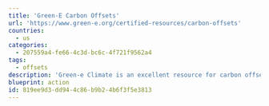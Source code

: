 ```yaml
---
title: 'Green-E Carbon Offsets'
url: 'https://www.green-e.org/certified-resources/carbon-offsets'
countries:
  - us
categories:
  - 207559a4-fe66-4c3d-bc6c-4f721f9562a4
tags:
  - offsets
description: 'Green-e Climate is an excellent resource for carbon offsets. The organization holds retailers accountable by monitoring how offsets are transacted and advertised in the retail market, protecting both the buyer and the seller.'
blueprint: action
id: 819ee9d3-dd94-4c86-b9b2-4b6f3f5e3813
---
```

